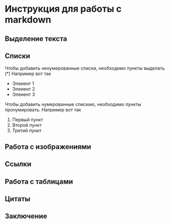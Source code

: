 # Инструкция для работы с markdown

## Выделение текста

## Списки
Чтобы добавить ненумерованные списки, необходимо пункты выделать (*)
Например вот так

* Элеиент 1
* Элеиент 2
* Элеиент 3

Чтобы добавить нумерованные спискию, необходимо пункты пронумировать.
Например вот так

1. Первый пункт
2. Второй пункт
3. Третий пункт
## Работа с изображениями

## Ссылки

## Работа с таблицами

## Цитаты

## Заключение
